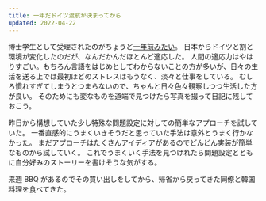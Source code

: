 ```yaml
---
title: 一年だドイツ渡航が決まってから
updated: 2022-04-22
---
```


博士学生として受理されたのがちょうど[一年前みたい](https://sotaro.io/daily/2021-04-22)。
日本からドイツと割と環境が変化したのだが、なんだかんだほとんど適応した。
人間の適応力はやはりすごい。もちろん言語をはじめとしてわからないことの方が多いが、日々の生活を送る上では最初ほどのストレスはもうなく、淡々と仕事をしている。
むしろ慣れすぎてしまうとつまらないので、ちゃんと日々色々観察しつつ生活した方が良い。
そのためにも変なものを道端で見つけたら写真を撮って日記に残しておこう。

昨日から構想していた少し特殊な問題設定に対しての簡単なアプローチを試していた。
一番直感的にうまくいきそうだと思っていた手法は意外とうまく行かなかった。
まだアプローチはたくさんアイディアがあるのでどんどん実装が簡単なものから試していく。
これでうまくいく手法を見つけれたら問題設定とともに自分好みのストーリーを書けそうな気がする。

来週 BBQ があるのでその買い出しをしてから、帰省から戻ってきた同僚と韓国料理を食べてきた。
